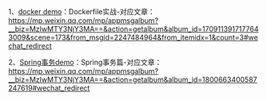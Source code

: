 1、[docker demo](/code/docker)：Dockerfile实战-对应文章：https://mp.weixin.qq.com/mp/appmsgalbum?__biz=MzIwMTY3NjY3MA==&action=getalbum&album_id=1709113917177643009&scene=173&from_msgid=2247484964&from_itemidx=1&count=3#wechat_redirect

2、[Spring事务demo](/code/Spring事务)：Spring事务篇-对应文章：https://mp.weixin.qq.com/mp/appmsgalbum?__biz=MzIwMTY3NjY3MA==&action=getalbum&album_id=1800663400587247619#wechat_redirect